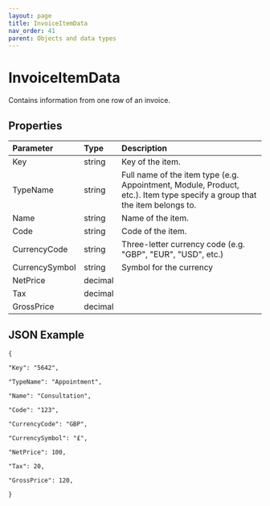 ```yaml
---
layout: page
title: InvoiceItemData
nav_order: 41
parent: Objects and data types
---
```


# InvoiceItemData

Contains information from one row of an invoice.

## Properties

| Parameter | Type   | Description                                                 |
|:----------|:-------|:------------------------------------------------------------|
| Key | string | Key of the item. |
| TypeName | string | Full name of the item type (e.g. Appointment, Module, Product, etc.). Item type specify a group that the item belongs to. |
| Name | string | Name of the item. |
| Code | string | Code of the item. |
| CurrencyCode | string | Three-letter currency code (e.g. "GBP", "EUR", "USD", etc.) |     |
| CurrencySymbol | string | Symbol for the currency |     |
| NetPrice | decimal |     |     |
| Tax | decimal |     |     |
| GrossPrice | decimal |     |     |

## JSON Example

```
{

"Key": "5642",

"TypeName": "Appointment",

"Name": "Consultation",

"Code": "123",

"CurrencyCode": "GBP",

"CurrencySymbol": "£",

"NetPrice": 100,

"Tax": 20,

"GrossPrice": 120,

}
```
